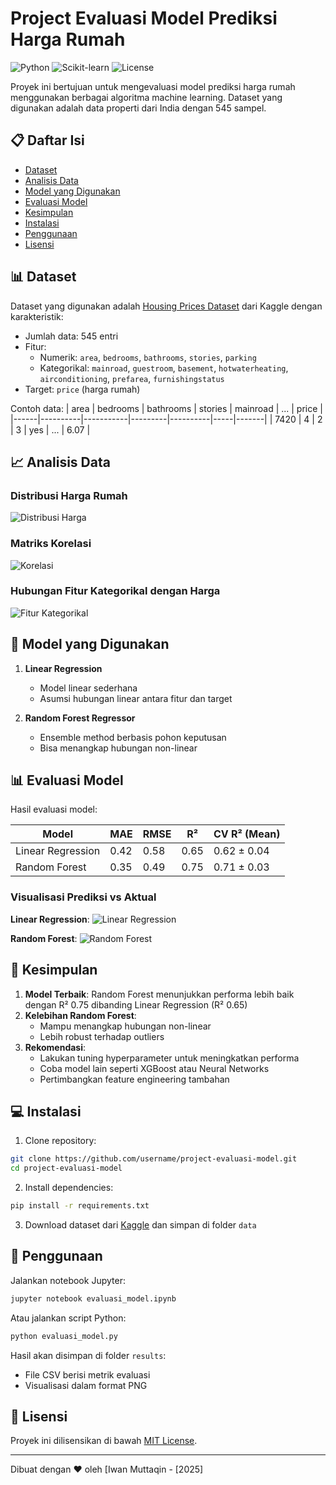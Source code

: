 # Project Evaluasi Model Prediksi Harga Rumah

![Python](https://img.shields.io/badge/Python-3.8%2B-blue)
![Scikit-learn](https://img.shields.io/badge/Scikit--learn-1.0.1-orange)
![License](https://img.shields.io/badge/License-MIT-green)

Proyek ini bertujuan untuk mengevaluasi model prediksi harga rumah menggunakan berbagai algoritma machine learning. Dataset yang digunakan adalah data properti dari India dengan 545 sampel.

## 📋 Daftar Isi
- [Dataset](#-dataset)
- [Analisis Data](#-analisis-data)
- [Model yang Digunakan](#-model-yang-digunakan)
- [Evaluasi Model](#-evaluasi-model)
- [Kesimpulan](#-kesimpulan)
- [Instalasi](#-instalasi)
- [Penggunaan](#-penggunaan)
- [Lisensi](#-lisensi)

## 📊 Dataset

Dataset yang digunakan adalah [Housing Prices Dataset](https://www.kaggle.com/datasets/yasserh/housing-prices-dataset) dari Kaggle dengan karakteristik:

- Jumlah data: 545 entri
- Fitur:
  - Numerik: `area`, `bedrooms`, `bathrooms`, `stories`, `parking`
  - Kategorikal: `mainroad`, `guestroom`, `basement`, `hotwaterheating`, `airconditioning`, `prefarea`, `furnishingstatus`
- Target: `price` (harga rumah)

Contoh data:
| area | bedrooms | bathrooms | stories | mainroad | ... | price |
|------|----------|-----------|---------|----------|-----|-------|
| 7420 | 4        | 2         | 3       | yes      | ... | 6.07  |

## 📈 Analisis Data

### Distribusi Harga Rumah
![Distribusi Harga](results/distribusi_harga.png)

### Matriks Korelasi
![Korelasi](results/matriks_korelasi.png)

### Hubungan Fitur Kategorikal dengan Harga
![Fitur Kategorikal](results/fitur_kategorikal.png)

## 🤖 Model yang Digunakan

1. **Linear Regression**
   - Model linear sederhana
   - Asumsi hubungan linear antara fitur dan target

2. **Random Forest Regressor**
   - Ensemble method berbasis pohon keputusan
   - Bisa menangkap hubungan non-linear

## 📊 Evaluasi Model

Hasil evaluasi model:

| Model              | MAE    | RMSE   | R²     | CV R² (Mean) |
|--------------------|--------|--------|--------|--------------|
| Linear Regression  | 0.42   | 0.58   | 0.65   | 0.62 ± 0.04  |
| Random Forest      | 0.35   | 0.49   | 0.75   | 0.71 ± 0.03  |

### Visualisasi Prediksi vs Aktual
**Linear Regression**:
![Linear Regression](results/prediksi_vs_aktual_linear.png)

**Random Forest**:
![Random Forest](results/prediksi_vs_aktual_rf.png)

## 🎯 Kesimpulan

1. **Model Terbaik**: Random Forest menunjukkan performa lebih baik dengan R² 0.75 dibanding Linear Regression (R² 0.65)
2. **Kelebihan Random Forest**:
   - Mampu menangkap hubungan non-linear
   - Lebih robust terhadap outliers
3. **Rekomendasi**:
   - Lakukan tuning hyperparameter untuk meningkatkan performa
   - Coba model lain seperti XGBoost atau Neural Networks
   - Pertimbangkan feature engineering tambahan

## 💻 Instalasi

1. Clone repository:
```bash
git clone https://github.com/username/project-evaluasi-model.git
cd project-evaluasi-model
```

2. Install dependencies:
```bash
pip install -r requirements.txt
```

3. Download dataset dari [Kaggle](https://www.kaggle.com/datasets/yasserh/housing-prices-dataset) dan simpan di folder `data`

## 🚀 Penggunaan

Jalankan notebook Jupyter:
```bash
jupyter notebook evaluasi_model.ipynb
```

Atau jalankan script Python:
```bash
python evaluasi_model.py
```

Hasil akan disimpan di folder `results`:
- File CSV berisi metrik evaluasi
- Visualisasi dalam format PNG

## 📜 Lisensi

Proyek ini dilisensikan di bawah [MIT License](LICENSE).

---

Dibuat dengan ❤️ oleh [Iwan Muttaqin - [2025]
``` 
